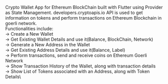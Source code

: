 Crypto Wallet App for Ethereum BlockChain built with Flutter using Provider as State Management. developers.cryptoapis.io API is used to get information on tokens and perform transactions on Ethereum Blockchain in goerli network.\
Functionalities include:\
 -> Create a New Wallet\
 -> Get Existing Wallet Details and use it(Balance, BlockChain, Network)\
 -> Generate a New Address in the Wallet\
 -> Get Existing Address Details and use it(Balance, Label)\
 -> Perform transactions, send and receive coins on Ethereum Goerli Network\
 -> Show Transaction History of the Wallet, along with transaction details\
 -> Show List of Tokens associated with an Address, along with Token Details\
